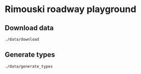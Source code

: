 # Rimouski roadway playground

## Download data

```
./data/download
```

## Generate types

```
./data/generate_types
```
